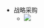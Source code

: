 - 战略采购
    - ![](https://firebasestorage.googleapis.com/v0/b/firescript-577a2.appspot.com/o/imgs%2Fapp%2Fxinyiheng%2Feu3HYsIGqj.png?alt=media&token=9d71522b-275c-4628-ab13-bc26b2573919)
